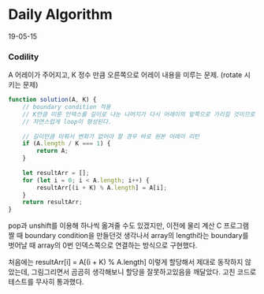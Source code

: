 # Daily Algorithm
19-05-15
### Codility
A 어레이가 주어지고, K 정수 만큼 오른쪽으로 어레이 내용을 미루는 문제. (rotate 시키는 문제)

```js
function solution(A, K) {
    // boundary condition 적용
    // K만큼 미룬 인덱스를 길이로 나눈 나머지가 다시 어레이의 앞쪽으로 가리킬 것이므로
    // 자연스럽게 loop이 형성된다.
    
    // 길이만큼 미뤄서 변화가 없어야 할 경우 바로 원본 어레이 리턴
    if (A.length / K === 1) {
        return A;
    }
    
    let resultArr = [];
    for (let i = 0; i < A.length; i++) {
        resultArr[(i + K) % A.length] = A[i];
    }
    return resultArr;
}
```
pop과 unshift를 이용해 하나씩 옮겨줄 수도 있겠지만, 이전에 물리 계산 C 프로그램 짤 때 boundary condition을 만들던것 생각나서 array의 length라는 boundary를 벗어날 때 array의 0번 인덱스쪽으로 연결하는 방식으로 구현했다.

처음에는 resultArr[i] = A[(i + K) % A.length] 이렇게 할당해서 제대로 동작하지 않았는데, 그림그리면서 곰곰히 생각해보니 할당을 잘못하고있음을 깨달았다. 고친 코드로 테스트를 무사히 통과했다.
<!--stackedit_data:
eyJoaXN0b3J5IjpbLTIxMDIwMzI1OTAsLTc3MzU0NTk5MywxMT
U1MzUwNzkxXX0=
-->